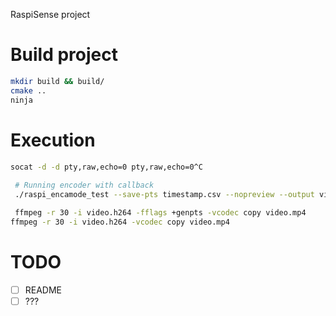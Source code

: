 RaspiSense project

# Build project
```bash
mkdir build && build/
cmake ..
ninja
```

# Execution
```bash	
socat -d -d pty,raw,echo=0 pty,raw,echo=0^C
 
 # Running encoder with callback
 ./raspi_encamode_test --save-pts timestamp.csv --nopreview --output vid.h264 --raw raw.yuv --raw-pts raw_pts.csv -t 10000 -v^C

 ffmpeg -r 30 -i video.h264 -fflags +genpts -vcodec copy video.mp4
ffmpeg -r 30 -i video.h264 -vcodec copy video.mp4

```
# TODO
- [ ] README
- [ ] ???
